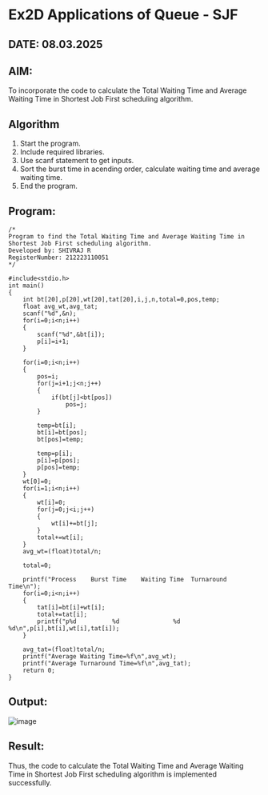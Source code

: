 # Ex2D Applications of Queue - SJF
## DATE: 08.03.2025
## AIM:
To incorporate the code to calculate the Total Waiting Time and Average Waiting Time in Shortest Job First scheduling algorithm.
## Algorithm
1. Start the program.
2. Include required libraries.
3. Use scanf statement to get inputs.
4. Sort the burst time in acending order, calculate waiting time and average waiting time.
5. End the program.

## Program:
```
/*
Program to find the Total Waiting Time and Average Waiting Time in Shortest Job First scheduling algorithm.
Developed by: SHIVRAJ R 
RegisterNumber: 212223110051
*/

#include<stdio.h>
int main()
{
    int bt[20],p[20],wt[20],tat[20],i,j,n,total=0,pos,temp;
    float avg_wt,avg_tat;
    scanf("%d",&n);
    for(i=0;i<n;i++)
    {
        scanf("%d",&bt[i]);
        p[i]=i+1;    
    }

    for(i=0;i<n;i++)
    {
        pos=i;
        for(j=i+1;j<n;j++)
        {
            if(bt[j]<bt[pos])
                pos=j;
        }
 
        temp=bt[i];
        bt[i]=bt[pos];
        bt[pos]=temp;
 
        temp=p[i];
        p[i]=p[pos];
        p[pos]=temp;
    }
    wt[0]=0;
    for(i=1;i<n;i++)
    {
        wt[i]=0;
        for(j=0;j<i;j++)
        {
            wt[i]+=bt[j];
        }
        total+=wt[i];
    }
    avg_wt=(float)total/n;
    
    total=0;
 
    printf("Process    Burst Time    Waiting Time  Turnaround Time\n");
    for(i=0;i<n;i++)
    {
        tat[i]=bt[i]+wt[i];
        total+=tat[i];
        printf("p%d          %d               %d             %d\n",p[i],bt[i],wt[i],tat[i]);
    }
 
    avg_tat=(float)total/n;
    printf("Average Waiting Time=%f\n",avg_wt);
    printf("Average Turnaround Time=%f\n",avg_tat);
    return 0;
}

```

## Output:

![image](https://github.com/user-attachments/assets/df1a964e-1a48-477a-8803-1bbd3a90975d)

## Result:
Thus, the code to calculate the Total Waiting Time and Average Waiting Time in Shortest Job First scheduling algorithm is implemented successfully.
